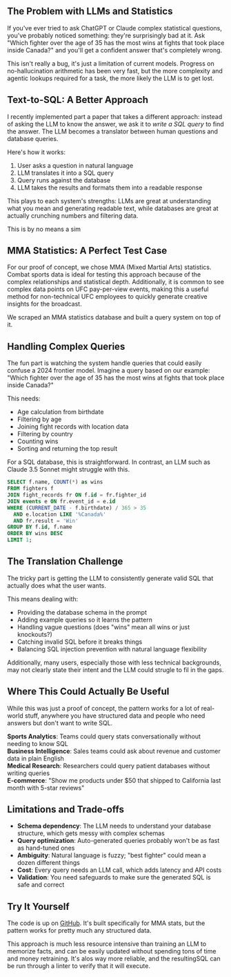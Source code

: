 ## The Problem with LLMs and Statistics

If you've ever tried to ask ChatGPT or Claude complex statistical questions, you've probably noticed something: they're surprisingly bad at it. Ask "Which fighter over the age of 35 has the most wins at fights that took place inside Canada?" and you'll get a confident answer that's completely wrong.

This isn't really a bug, it's just a limitation of current models. Progress on no-hallucination arithmetic has been very fast, but the more complexity and agentic lookups required for a task, the more likely the LLM is to get lost.

## Text-to-SQL: A Better Approach

I recently implemented part a paper that takes a different approach: instead of asking the LLM to know the answer, we ask it to *write a SQL query* to find the answer. The LLM becomes a translator between human questions and database queries.

Here's how it works:
1. User asks a question in natural language
2. LLM translates it into a SQL query
3. Query runs against the database
4. LLM takes the results and formats them into a readable response

This plays to each system's strengths: LLMs are great at understanding what you mean and generating readable text, while databases are great at actually crunching numbers and filtering data.

This is by no means a sim

## MMA Statistics: A Perfect Test Case

For our proof of concept, we chose MMA (Mixed Martial Arts) statistics. Combat sports data is ideal for testing this approach because of the complex relationships and statistical depth. Additionally, it is common to see complex data points on UFC pay-per-view events, making this a useful method for non-technical UFC employees to quickly generate creative insights for the broadcast.

We scraped an MMA statistics database and built a query system on top of it.

## Handling Complex Queries

The fun part is watching the system handle queries that could easily confuse a 2024 frontier model.
Imagine a query based on our example: "Which fighter over the age of 35 has the most wins at fights that took place inside Canada?"

This needs:
- Age calculation from birthdate
- Filtering by age
- Joining fight records with location data
- Filtering by country
- Counting wins
- Sorting and returning the top result

For a SQL database, this is straightforward. In contrast, an LLM such as Claude 3.5 Sonnet might struggle with this.

```sql
SELECT f.name, COUNT(*) as wins
FROM fighters f
JOIN fight_records fr ON f.id = fr.fighter_id
JOIN events e ON fr.event_id = e.id
WHERE (CURRENT_DATE - f.birthdate) / 365 > 35
  AND e.location LIKE '%Canada%'
  AND fr.result = 'Win'
GROUP BY f.id, f.name
ORDER BY wins DESC
LIMIT 1;
```

## The Translation Challenge

The tricky part is getting the LLM to consistently generate valid SQL that actually does what the user wants.

This means dealing with:
- Providing the database schema in the prompt
- Adding example queries so it learns the pattern
- Handling vague questions (does "wins" mean all wins or just knockouts?)
- Catching invalid SQL before it breaks things
- Balancing SQL injection prevention with natural language flexibility

Additionally, many users, especially those with less technical backgrounds, may not clearly state their intent and the LLM could strugle to fil in the gaps.

## Where This Could Actually Be Useful

While this was just a proof of concept, the pattern works for a lot of real-world stuff, anywhere you have structured data and people who need answers but don't want to write SQL.

**Sports Analytics**: Teams could query stats conversationally without needing to know SQL  
**Business Intelligence**: Sales teams could ask about revenue and customer data in plain English  
**Medical Research**: Researchers could query patient databases without writing queries  
**E-commerce**: "Show me products under $50 that shipped to California last month with 5-star reviews"


## Limitations and Trade-offs

- **Schema dependency**: The LLM needs to understand your database structure, which gets messy with complex schemas
- **Query optimization**: Auto-generated queries probably won't be as fast as hand-tuned ones
- **Ambiguity**: Natural language is fuzzy; "best fighter" could mean a dozen different things
- **Cost**: Every query needs an LLM call, which adds latency and API costs
- **Validation**: You need safeguards to make sure the generated SQL is safe and correct


## Try It Yourself

The code is up on [GitHub](https://github.com/jackinthebox52/mma-qa). It's built specifically for MMA stats, but the pattern works for pretty much any structured data.

This approach is much less resource intensive than training an LLM to memorize facts, and can be easily updated without spending tons of time and money retraining. It's alos way more reliable, and the resultingSQL can be run through a linter to verify that it will execute.
